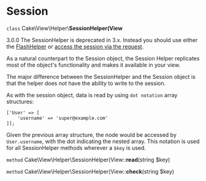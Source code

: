 # Session

`class` Cake\\View\\Helper\\**SessionHelper(View**

<div class="deprecated">

3.0.0
The SessionHelper is deprecated in 3.x. Instead you should use either the
[FlashHelper](../../views/helpers/flash.md) or [access the
session via the request](#accessing-session-object).

</div>

As a natural counterpart to the Session object, the Session
Helper replicates most of the object's functionality and makes it
available in your view.

The major difference between the SessionHelper and the Session
object is that the helper does *not* have the ability to write
to the session.

As with the session object, data is read by using
`dot notation` array structures:

    ['User' => [
        'username' => 'super@example.com'
    ]];

Given the previous array structure, the node would be accessed by
`User.username`, with the dot indicating the nested array. This
notation is used for all SessionHelper methods wherever a `$key` is
used.

`method` Cake\\View\\Helper\\SessionHelper(View::**read**(string $key)

`method` Cake\\View\\Helper\\SessionHelper(View::**check**(string $key)
